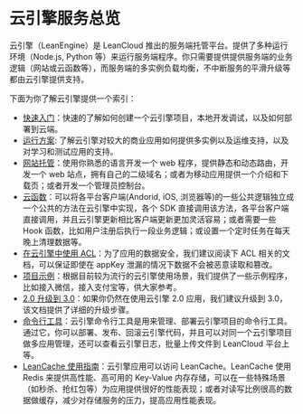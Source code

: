 # 云引擎服务总览

云引擎（LeanEngine）是 LeanCloud 推出的服务端托管平台。提供了多种运行环境（Node.js, Python 等）来运行服务端程序。你只需要提供提供服务端的业务逻辑（网站或云函数等），而服务端的多实例负载均衡，不中断服务的平滑升级等都由云引擎提供支持。

下面为你了解云引擎提供一个索引：
* [快速入门](leanengine_quickstart.html)：快速的了解如何创建一个云引擎项目，本地开发调试，以及如何部署到云端。
* [运行方案](leanengine_plan.html): 了解云引擎对较大的商业应用如何提供多实例以及运维支持，以及对学习和测试应用的支持。
* [网站托管](leanengine_webhosting_guide-node.html)：使用你熟悉的语言开发一个 web 程序，提供静态和动态路由，开发一个 web 站点，拥有自己的二级域名；或者为移动应用提供一个介绍和下载页；或者开发一个管理员控制台。
* [云函数](leanengine_cloudfunction_guide-node.html)：可以将各平台客户端(Andorid, iOS, 浏览器等)的一些公共逻辑独立成一个公共的方法在云引擎中实现，各个 SDK 直接调用该方法，各平台客户端直接调用，并且云引擎更新相比客户端更新更加灵活容易；或者需要一些 Hook 函数，比如用户注册后执行一段业务逻辑；或设置一个定时任务在每天晚上清理数据等。
* [在云引擎中使用 ACL](acl_guide_leanengine.html)：为了应用的数据安全，我们建议阅读下 ACL 相关的文档，可以保证即使在 appKey 泄漏的情况下数据不会被恶意读取和篡改。
* [项目示例](leanengine_examples.html)：根据目前较为流行的云引擎使用场景，我们提供了一些示例程序，比如接入微信，接入支付宝等，供大家参考。
* [2.0 升级到 3.0](leanengine_upgrade_3.html)：如果你仍然在使用云引擎 2.0 应用，我们建议升级到 3.0，该文档提供了详细的升级步骤。
* [命令行工具](cloud_code_commandline.html)：云引擎命令行工具是用来管理、部署云引擎项目的命令行工具。通过它，你可以部署、发布、回滚云引擎代码，并且可以对同一个云引擎项目做多应用管理，还可以查看云引擎日志，批量上传文件到 LeanCloud 平台上等。
* [LeanCache 使用指南](leancache_guide.html)：云引擎应用可以访问 LeanCache。LeanCache 使用 Redis 来提供高性能、高可用的 Key-Value 内存存储，可以在一些特殊场景（如秒杀、抢红包等）为应用提供很好的性能表现；或者对读写比例很高的数据做缓存，减少对存储服务的压力，提高应用性能表现。

